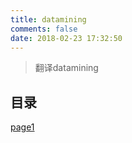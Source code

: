 ```yaml
---
title: datamining
comments: false
date: 2018-02-23 17:32:50
---
```


> 翻译datamining

## 目录

[page1](/datamining/page1.html)
